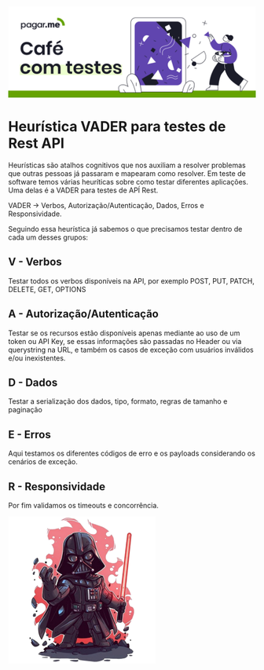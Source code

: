 <p align="center">
  <a href="https://github.com/pagarme/cafe-com-testes">
    <img src="../.github/cafecomtestes.png" alt="Café com Testes">
  </a>
</p>

# Heurística VADER para testes de Rest API

Heurísticas são atalhos cognitivos que nos auxiliam a resolver problemas que outras pessoas já passaram e mapearam como resolver. Em teste de software temos várias heuríticas sobre como testar diferentes aplicações. Uma delas é a VADER para testes de APÍ Rest.

VADER -> Verbos, Autorização/Autenticação, Dados, Erros e Responsividade.

Seguindo essa heurística já sabemos o que precisamos testar dentro de cada um desses grupos:

## V - Verbos

Testar todos os verbos disponíveis na API, por exemplo POST, PUT, PATCH, DELETE, GET, OPTIONS

## A - Autorização/Autenticação

Testar se os recursos estão disponíveis apenas mediante ao uso de um token ou API Key, se essas informações são passadas no Header ou via querystring na URL, e também os casos de exceção com usuários inválidos e/ou inexistentes.

## D - Dados

Testar a serialização dos dados, tipo, formato, regras de tamanho e paginação

## E - Erros

Aqui testamos os diferentes códigos de erro e os payloads considerando os cenários de exceção.

## R - Responsividade

Por fim validamos os timeouts e concorrência.

<p align="left">
  <a href="https://github.com/pagarme/cafe-com-testes">
    <img src="../.github/vader.png" width="300" alt="Café com Testes">
  </a>
</p>